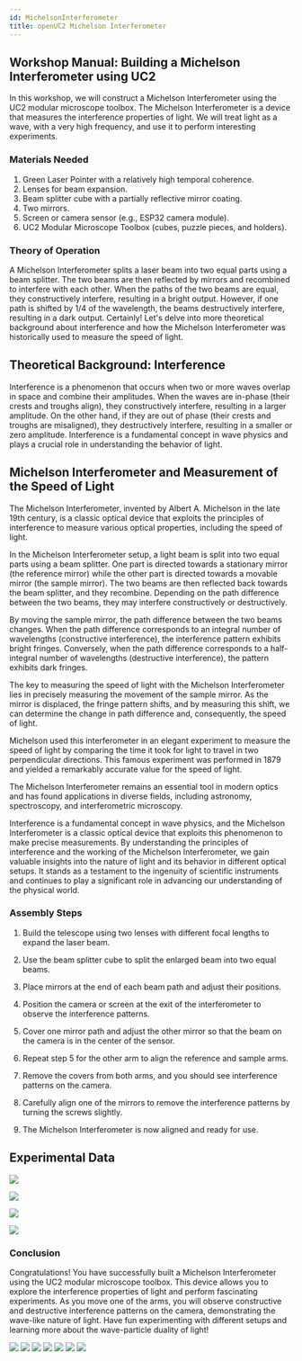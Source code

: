 ```yaml
---
id: MichelsonInterferometer
title: openUC2 Michelson Interferometer
---
```


## Workshop Manual: Building a Michelson Interferometer using UC2

In this workshop, we will construct a Michelson Interferometer using the UC2 modular microscope toolbox. The Michelson Interferometer is a device that measures the interference properties of light. We will treat light as a wave, with a very high frequency, and use it to perform interesting experiments.

### Materials Needed

1. Green Laser Pointer with a relatively high temporal coherence.
2. Lenses for beam expansion.
3. Beam splitter cube with a partially reflective mirror coating.
4. Two mirrors.
5. Screen or camera sensor (e.g., ESP32 camera module).
6. UC2 Modular Microscope Toolbox (cubes, puzzle pieces, and holders).

### Theory of Operation

A Michelson Interferometer splits a laser beam into two equal parts using a beam splitter. The two beams are then reflected by mirrors and recombined to interfere with each other. When the paths of the two beams are equal, they constructively interfere, resulting in a bright output. However, if one path is shifted by 1/4 of the wavelength, the beams destructively interfere, resulting in a dark output.
Certainly! Let's delve into more theoretical background about interference and how the Michelson Interferometer was historically used to measure the speed of light.

## Theoretical Background: Interference

Interference is a phenomenon that occurs when two or more waves overlap in space and combine their amplitudes. When the waves are in-phase (their crests and troughs align), they constructively interfere, resulting in a larger amplitude. On the other hand, if they are out of phase (their crests and troughs are misaligned), they destructively interfere, resulting in a smaller or zero amplitude. Interference is a fundamental concept in wave physics and plays a crucial role in understanding the behavior of light.

## Michelson Interferometer and Measurement of the Speed of Light

The Michelson Interferometer, invented by Albert A. Michelson in the late 19th century, is a classic optical device that exploits the principles of interference to measure various optical properties, including the speed of light.

In the Michelson Interferometer setup, a light beam is split into two equal parts using a beam splitter. One part is directed towards a stationary mirror (the reference mirror) while the other part is directed towards a movable mirror (the sample mirror). The two beams are then reflected back towards the beam splitter, and they recombine. Depending on the path difference between the two beams, they may interfere constructively or destructively.

By moving the sample mirror, the path difference between the two beams changes. When the path difference corresponds to an integral number of wavelengths (constructive interference), the interference pattern exhibits bright fringes. Conversely, when the path difference corresponds to a half-integral number of wavelengths (destructive interference), the pattern exhibits dark fringes.

The key to measuring the speed of light with the Michelson Interferometer lies in precisely measuring the movement of the sample mirror. As the mirror is displaced, the fringe pattern shifts, and by measuring this shift, we can determine the change in path difference and, consequently, the speed of light.

Michelson used this interferometer in an elegant experiment to measure the speed of light by comparing the time it took for light to travel in two perpendicular directions. This famous experiment was performed in 1879 and yielded a remarkably accurate value for the speed of light.

The Michelson Interferometer remains an essential tool in modern optics and has found applications in diverse fields, including astronomy, spectroscopy, and interferometric microscopy.

Interference is a fundamental concept in wave physics, and the Michelson Interferometer is a classic optical device that exploits this phenomenon to make precise measurements. By understanding the principles of interference and the working of the Michelson Interferometer, we gain valuable insights into the nature of light and its behavior in different optical setups. It stands as a testament to the ingenuity of scientific instruments and continues to play a significant role in advancing our understanding of the physical world.


### Assembly Steps

1. Build the telescope using two lenses with different focal lengths to expand the laser beam.

2. Use the beam splitter cube to split the enlarged beam into two equal beams.

3. Place mirrors at the end of each beam path and adjust their positions.

4. Position the camera or screen at the exit of the interferometer to observe the interference patterns.

5. Cover one mirror path and adjust the other mirror so that the beam on the camera is in the center of the sensor.

6. Repeat step 5 for the other arm to align the reference and sample arms.

7. Remove the covers from both arms, and you should see interference patterns on the camera.

8. Carefully align one of the mirrors to remove the interference patterns by turning the screws slightly.

9. The Michelson Interferometer is now aligned and ready for use.


## Experimental Data

![](./IMAGES/IMG_20230812_144849.jpg)

![](./IMAGES/IMG_20230812_144127.jpg)

![](./IMAGES/IMG_20230812_144857.jpg)

![](./IMAGES/IMG_20230812_144123.jpg)



### Conclusion

Congratulations! You have successfully built a Michelson Interferometer using the UC2 modular microscope toolbox. This device allows you to explore the interference properties of light and perform fascinating experiments. As you move one of the arms, you will observe constructive and destructive interference patterns on the camera, demonstrating the wave-like nature of light. Have fun experimenting with different setups and learning more about the wave-particle duality of light!


![](./IMAGES/Michelson_1.png)
![](./IMAGES/Michelson_2.png)
![](./IMAGES/Michelson_3.png)
![](./IMAGES/Michelson_4.png)
![](./IMAGES/Michelson_5.png)
![](./IMAGES/Michelson_6.png)
![](./IMAGES/Michelson_7.png)
